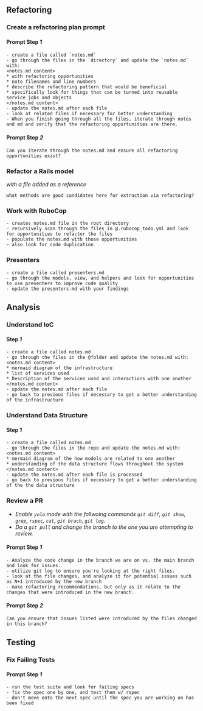 ## Refactoring

### Create a refactoring plan prompt
#### Prompt Step *1*
```
- create a file called `notes.md`
- go through the files in the `directory` and update the `notes.md` with:
<notes.md content> 
* with refactoring opportunities
* note filenames and line numbers
* describe the refactoring pattern that would be beneficial
* specifically look for things that can be turned into reusable service jobs and objects
</notes.md content>
- update the notes.md after each file
- look at related files if necessary for better understanding
- When you finish going through all the files, iterate through notes and md and verify that the refactoring opportunities are there.
```

#### Prompt Step *2*
```
Can you iterate through the notes.md and ensure all refactoring opportunities exist?
```

### Refactor a Rails model
*with a file added as a reference*
```
what methods are good candidates here for extraction via refactoring?
```

### Work with RuboCop 
```
- creates notes.md file in the root directory
- recursively scan through the files in @.rubocop_todo.yml and look for opportunities to refactor the files
- populate the notes.md with those opportunities
- also look for code duplication
```

### Presenters
```
- create a file called presenters.md
- go through the models, view, and helpers and look for opportunities to use presenters to improve code quality
- update the presenters.md with your findings
```

## Analysis

### Understand IoC

#### Step *1*
```
- create a file called notes.md
- go through the files in the @folder and update the notes.md with:
<notes.md content>
* mermaid diagram of the infrastructure
* list of services used
* Description of the services used and interactions with one another
</notes.md content>
- update the notes.md after each file
- go back to previous files if necessary to get a better understanding of the infrastructure
```

### Understand Data Structure

#### Step *1*
```
- create a file called notes.md
- go through the files in the repo and update the notes.md with:
<notes.md content>
* mermaid diagram of the how models are related to one another
* understanding of the data structure flows throughout the system
</notes.md content>
- update the notes.md after each file is processed
- go back to previous files if necessary to get a better understanding of the the data structure
```

### Review a PR
- *Enable `yolo` mode with the follwoing commands `git diff`, `git show`, `grep`, `rspec`, `cat`, `git brach`, `git log`.*
- *Do a `git pull` and change the branch to the one you are attempting to review.*

#### Prompt Step *1*
```
- Analyze the code change in the branch we are on vs. the main branch and look for issues.
- utilize git log to ensure you're looking at the right files.
- look at the file changes, and analyze it for potential issues such as N+1 introduced by the new branch
- make refactoring recommendations, but only as it relate to the changes that were introduced in the new branch.
```

#### Prompt Step *2*
```
Can you ensure that issues listed were introduced by the files changed in this branch?
```

## Testing

### Fix Failing Tests

#### Prompt Step *1*
```
- run the test suite and look for failing specs
- fix the spec one by one, and test them w/ rspec
- don't move onto the next spec until the spec you are working on has been fixed
```
